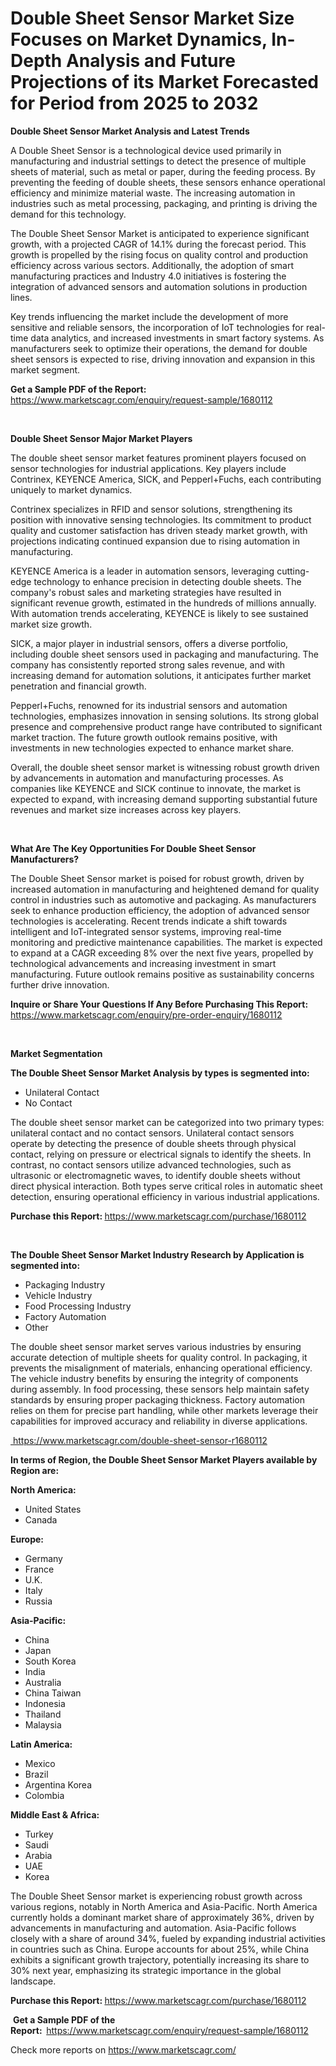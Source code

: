 <p><h1>Double Sheet Sensor Market Size Focuses on Market Dynamics, In-Depth Analysis and Future Projections of its Market Forecasted for Period from 2025 to 2032</h1></p><p><strong>Double Sheet Sensor Market Analysis and Latest Trends</strong></p>
<p><p>A Double Sheet Sensor is a technological device used primarily in manufacturing and industrial settings to detect the presence of multiple sheets of material, such as metal or paper, during the feeding process. By preventing the feeding of double sheets, these sensors enhance operational efficiency and minimize material waste. The increasing automation in industries such as metal processing, packaging, and printing is driving the demand for this technology.</p><p>The Double Sheet Sensor Market is anticipated to experience significant growth, with a projected CAGR of 14.1% during the forecast period. This growth is propelled by the rising focus on quality control and production efficiency across various sectors. Additionally, the adoption of smart manufacturing practices and Industry 4.0 initiatives is fostering the integration of advanced sensors and automation solutions in production lines.</p><p>Key trends influencing the market include the development of more sensitive and reliable sensors, the incorporation of IoT technologies for real-time data analytics, and increased investments in smart factory systems. As manufacturers seek to optimize their operations, the demand for double sheet sensors is expected to rise, driving innovation and expansion in this market segment.</p></p>
<p><strong>Get a Sample PDF of the Report:&nbsp;</strong> <a href="https://www.marketscagr.com/enquiry/request-sample/1680112?utm_campaign=3504&utm_medium=2&utm_source=Github&utm_content=ia&utm_term=25032025&utm_id=double-sheet-sensor">https://www.marketscagr.com/enquiry/request-sample/1680112</a></p>
<p>&nbsp;</p>
<p><strong>Double Sheet Sensor Major Market Players</strong></p>
<p><p>The double sheet sensor market features prominent players focused on sensor technologies for industrial applications. Key players include Contrinex, KEYENCE America, SICK, and Pepperl+Fuchs, each contributing uniquely to market dynamics.</p><p>Contrinex specializes in RFID and sensor solutions, strengthening its position with innovative sensing technologies. Its commitment to product quality and customer satisfaction has driven steady market growth, with projections indicating continued expansion due to rising automation in manufacturing.</p><p>KEYENCE America is a leader in automation sensors, leveraging cutting-edge technology to enhance precision in detecting double sheets. The company's robust sales and marketing strategies have resulted in significant revenue growth, estimated in the hundreds of millions annually. With automation trends accelerating, KEYENCE is likely to see sustained market size growth.</p><p>SICK, a major player in industrial sensors, offers a diverse portfolio, including double sheet sensors used in packaging and manufacturing. The company has consistently reported strong sales revenue, and with increasing demand for automation solutions, it anticipates further market penetration and financial growth.</p><p>Pepperl+Fuchs, renowned for its industrial sensors and automation technologies, emphasizes innovation in sensing solutions. Its strong global presence and comprehensive product range have contributed to significant market traction. The future growth outlook remains positive, with investments in new technologies expected to enhance market share.</p><p>Overall, the double sheet sensor market is witnessing robust growth driven by advancements in automation and manufacturing processes. As companies like KEYENCE and SICK continue to innovate, the market is expected to expand, with increasing demand supporting substantial future revenues and market size increases across key players.</p></p>
<p>&nbsp;</p>
<p><strong>What Are The Key Opportunities For Double Sheet Sensor Manufacturers?</strong></p>
<p><p>The Double Sheet Sensor market is poised for robust growth, driven by increased automation in manufacturing and heightened demand for quality control in industries such as automotive and packaging. As manufacturers seek to enhance production efficiency, the adoption of advanced sensor technologies is accelerating. Recent trends indicate a shift towards intelligent and IoT-integrated sensor systems, improving real-time monitoring and predictive maintenance capabilities. The market is expected to expand at a CAGR exceeding 8% over the next five years, propelled by technological advancements and increasing investment in smart manufacturing. Future outlook remains positive as sustainability concerns further drive innovation.</p></p>
<p><strong>Inquire or Share Your Questions If Any Before Purchasing This Report:</strong> <a href="https://www.marketscagr.com/enquiry/pre-order-enquiry/1680112?utm_campaign=3504&utm_medium=2&utm_source=Github&utm_content=ia&utm_term=25032025&utm_id=double-sheet-sensor">https://www.marketscagr.com/enquiry/pre-order-enquiry/1680112</a></p>
<p>&nbsp;</p>
<p><strong>Market Segmentation</strong></p>
<p><strong>The Double Sheet Sensor Market Analysis by types is segmented into:</strong></p>
<p><ul><li>Unilateral Contact</li><li>No Contact</li></ul></p>
<p><p>The double sheet sensor market can be categorized into two primary types: unilateral contact and no contact sensors. Unilateral contact sensors operate by detecting the presence of double sheets through physical contact, relying on pressure or electrical signals to identify the sheets. In contrast, no contact sensors utilize advanced technologies, such as ultrasonic or electromagnetic waves, to identify double sheets without direct physical interaction. Both types serve critical roles in automatic sheet detection, ensuring operational efficiency in various industrial applications.</p></p>
<p><strong>Purchase this Report:&nbsp;</strong><a href="https://www.marketscagr.com/purchase/1680112?utm_campaign=3504&utm_medium=2&utm_source=Github&utm_content=ia&utm_term=25032025&utm_id=double-sheet-sensor">https://www.marketscagr.com/purchase/1680112</a></p>
<p>&nbsp;</p>
<p><strong>The Double Sheet Sensor Market Industry Research by Application is segmented into:</strong></p>
<p><ul><li>Packaging Industry</li><li>Vehicle Industry</li><li>Food Processing Industry</li><li>Factory Automation</li><li>Other</li></ul></p>
<p><p>The double sheet sensor market serves various industries by ensuring accurate detection of multiple sheets for quality control. In packaging, it prevents the misalignment of materials, enhancing operational efficiency. The vehicle industry benefits by ensuring the integrity of components during assembly. In food processing, these sensors help maintain safety standards by ensuring proper packaging thickness. Factory automation relies on them for precise part handling, while other markets leverage their capabilities for improved accuracy and reliability in diverse applications.</p></p>
<p><a href="https://www.marketscagr.com/double-sheet-sensor-r1680112?utm_campaign=3504&utm_medium=2&utm_source=Github&utm_content=ia&utm_term=25032025&utm_id=double-sheet-sensor">&nbsp;https://www.marketscagr.com/double-sheet-sensor-r1680112</a></p>
<p><strong>In terms of Region, the Double Sheet Sensor Market Players available by Region are:</strong></p>
<p>
    <p> <strong> North America: </strong>
        <ul>
            <li>United States</li>
            <li>Canada</li>
        </ul>
        </p> 
    <p> <strong> Europe: </strong>
        <ul>
            <li>Germany</li>
            <li>France</li>
            <li>U.K.</li>
            <li>Italy</li>
            <li>Russia</li>
        </ul>
        </p> 
    <p> <strong> Asia-Pacific: </strong>
        <ul>
            <li>China</li>
            <li>Japan</li>
            <li>South Korea</li>
            <li>India</li>
            <li>Australia</li>
            <li>China Taiwan</li>
            <li>Indonesia</li>
            <li>Thailand</li>
            <li>Malaysia</li>
        </ul>
        </p> 
    <p> <strong> Latin America: </strong>
        <ul>
            <li>Mexico</li>
            <li>Brazil</li>
            <li>Argentina Korea</li>
            <li>Colombia</li>
        </ul>
        </p> 
    <p> <strong> Middle East & Africa: </strong>
        <ul>
            <li>Turkey</li>
            <li>Saudi</li>
            <li>Arabia</li>
            <li>UAE</li>
            <li>Korea</li>
        </ul>
    </p>
    </p>
<p><p>The Double Sheet Sensor market is experiencing robust growth across various regions, notably in North America and Asia-Pacific. North America currently holds a dominant market share of approximately 36%, driven by advancements in manufacturing and automation. Asia-Pacific follows closely with a share of around 34%, fueled by expanding industrial activities in countries such as China. Europe accounts for about 25%, while China exhibits a significant growth trajectory, potentially increasing its share to 30% next year, emphasizing its strategic importance in the global landscape.</p></p>
<p><strong>Purchase this Report: </strong><a href="https://www.marketscagr.com/purchase/1680112?utm_campaign=3504&utm_medium=2&utm_source=Github&utm_content=ia&utm_term=25032025&utm_id=double-sheet-sensor">https://www.marketscagr.com/purchase/1680112</a></p>
<p>&nbsp;<strong>Get a Sample PDF of the Report:&nbsp;&nbsp;</strong><a href="https://www.marketscagr.com/enquiry/request-sample/1680112?utm_campaign=3504&utm_medium=2&utm_source=Github&utm_content=ia&utm_term=25032025&utm_id=double-sheet-sensor">https://www.marketscagr.com/enquiry/request-sample/1680112</a></p>
<p><strong></strong></p>
<p>Check more reports on <a href="https://www.marketscagr.com/?utm_campaign=3504&utm_medium=2&utm_source=Github&utm_content=ia&utm_term=25032025&utm_id=double-sheet-sensor">https://www.marketscagr.com/</a></p>